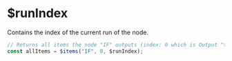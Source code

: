 # $runIndex

Contains the index of the current run of the node.

```typescript
// Returns all items the node "IF" outputs (index: 0 which is Output "true" of the same run as current node)
const allItems = $items("IF", 0, $runIndex);
```
